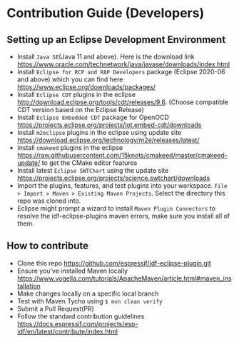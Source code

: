 # Contribution Guide (Developers)

## Setting up an Eclipse Development Environment
* Install `Java SE`(Java 11 and above). Here is the download link https://www.oracle.com/technetwork/java/javase/downloads/index.html
* Install `Eclipse for RCP and RAP Developers` package (Eclipse 2020-06 and above) which you can find here https://www.eclipse.org/downloads/packages/
* Install `Eclipse CDT` plugins in the eclipse http://download.eclipse.org/tools/cdt/releases/9.6. (Choose compatible CDT version based on the Eclipse Release)
* Install `Eclipse Embedded CDT` package for OpenOCD https://projects.eclipse.org/projects/iot.embed-cdt/downloads
* Install `m2eclipse` plugins in the eclipse using update site https://download.eclipse.org/technology/m2e/releases/latest/
* Install `cmakeed` plugins in the eclipse https://raw.githubusercontent.com/15knots/cmakeed/master/cmakeed-update/ to get the CMake editor features
* Install latest `Eclipse SWTChart` using the update site https://projects.eclipse.org/projects/science.swtchart/downloads
* Import the plugins, features, and test plugins into your workspace. `File > Import > Maven > Existing Maven Projects`. Select the directory this repo was cloned into.
* Eclipse might prompt a wizard to install `Maven Plugin Connectors` to resolve the idf-eclipse-plugins maven errors, make sure you install all of them.

## How to contribute
* Clone this repo https://github.com/espressif/idf-eclipse-plugin.git
* Ensure you’ve installed Maven locally https://www.vogella.com/tutorials/ApacheMaven/article.html#maven_installation 
* Make changes locally on a specific local branch
* Test with Maven Tycho using `$ mvn clean verify`
* Submit a Pull Request(PR)
* Follow the standard contribution guidelines https://docs.espressif.com/projects/esp-idf/en/latest/contribute/index.html
